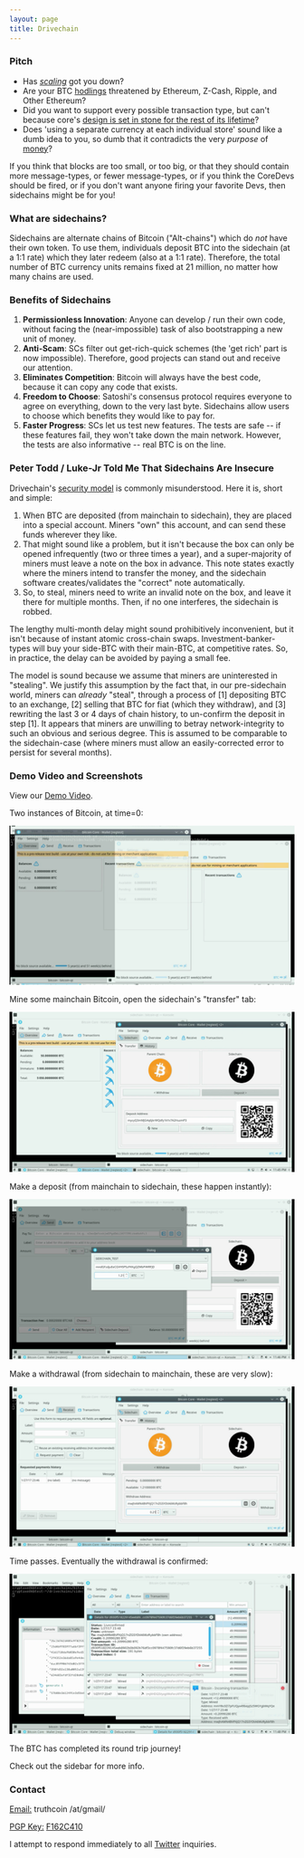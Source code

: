 ```yaml
---
layout: page
title: Drivechain
---
```



### Pitch

* Has [*scaling*](https://www.reddit.com/r/btc/comments/4zqd7g/roger_ver_does_your_bitcoin_classic_pool_on/d6yk872/?context=10000) got you down?
* Are your BTC [hodlings](https://bitcointalk.org/index.php?topic=375643.0) threatened by Ethereum, Z-Cash, Ripple, and Other Ethereum?
* Did you want to support every possible transaction type, but can't because core's [design is set in stone for the rest of its lifetime](http://satoshi.nakamotoinstitute.org/posts/bitcointalk/126/#selection-21.69-21.214)?
* Does 'using a separate currency at each individual store' sound like a dumb idea to you, so dumb that it contradicts the very *purpose* of [money](http://nakamotoinstitute.org/shelling-out/)?

If you think that blocks are too small, or too big, or that they should contain more message-types, or fewer message-types, or if you think the CoreDevs should be fired, or if you don't want anyone firing your favorite Devs, then sidechains might be for you!

### What are sidechains?

Sidechains are alternate chains of Bitcoin ("Alt-chains") which do *not* have their own token. To use them, individuals deposit BTC into the sidechain (at a 1:1 rate) which they later redeem (also at a 1:1 rate). Therefore, the total number of BTC currency units remains fixed at 21 million, no matter how many chains are used.

### Benefits of Sidechains

1. **Permissionless Innovation**: Anyone can develop / run their own code, without facing the (near-impossible) task of also bootstrapping a new unit of money.
2. **Anti-Scam**: SCs filter out get-rich-quick schemes (the 'get rich' part is now impossible). Therefore, good projects can stand out and receive our attention.
3. **Eliminates Competition**: Bitcoin will always have the best code, because it can copy any code that exists.
4. **Freedom to Choose**: Satoshi's consensus protocol requires everyone to agree on everything, down to the very last byte. Sidechains allow users to choose which benefits they would like to pay for.
5. **Faster Progress**: SCs let us test new features. The tests are safe -- if these features fail, they won't take down the main network. However, the tests are also informative -- real BTC is on the line.

### Peter Todd / Luke-Jr Told Me That Sidechains Are Insecure

Drivechain's [security model](http://www.truthcoin.info/blog/drivechain/#drivechains-security) is commonly misunderstood. Here it is, short and simple:

1. When BTC are deposited (from mainchain to sidechain), they are placed into a special account. Miners "own" this account, and can send these funds wherever they like.
2. That might sound like a problem, but it isn't because the box can only be opened infrequently (two or three times a year), and a super-majority of miners must leave a note on the box in advance. This note states exactly where the miners intend to transfer the money, and the sidechain software creates/validates the "correct" note automatically.
3. So, to steal, miners need to write an invalid note on the box, and leave it there for multiple months. Then, if no one interferes, the sidechain is robbed.

The lengthy multi-month delay might sound prohibitively inconvenient, but it isn't because of instant atomic cross-chain swaps. Investment-banker-types will buy your side-BTC with their main-BTC, at competitive rates. So, in practice, the delay can be avoided by paying a small fee.

The model is sound because we assume that miners are uninterested in "stealing". We justify this assumption by the fact that, in our pre-sidechain world, miners can *already* "steal", through a process of [1] depositing BTC to an exchange, [2] selling that BTC for fiat (which they withdraw), and [3] rewriting the last 3 or 4 days of chain history, to un-confirm the deposit in step [1]. It appears that miners are unwilling to betray network-integrity to such an obvious and serious degree. This is assumed to be comparable to the sidechain-case (where miners must allow an easily-corrected error to persist for several months).

### Demo Video and Screenshots

View our [Demo Video](https://drive.google.com/file/d/0B0apsclL6jccNEViRy00TThJd2M/view).

Two instances of Bitcoin, at time=0:

![shot-1](/media/shot-1.png)

Mine some mainchain Bitcoin, open the sidechain's "transfer" tab:

![shot-2](/media/shot-2.png)

Make a deposit (from mainchain to sidechain, these happen instantly):

![shot-3](/media/shot-3.png)

Make a withdrawal (from sidechain to mainchain, these are very slow):

![shot-4](/media/shot-4.png)

Time passes. Eventually the withdrawal is confirmed:

![shot-5](/media/shot-5.png)

The BTC has completed its round trip journey!

Check out the sidebar for more info.

### Contact

<p><u>Email:</u> truthcoin /at/gmail/</p>
<p><u>PGP Key:</u> <a href="https://pgp.mit.edu/pks/lookup?op=get&search=0xAA4B3330F162C410">F162C410</a></p>
<p>I attempt to respond immediately to all <a href="https://twitter.com/Truthcoin">Twitter</a> inquiries.</p>

